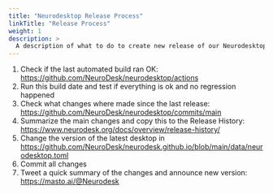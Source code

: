 ```yaml
---
title: "Neurodesktop Release Process"
linkTitle: "Release Process"
weight: 1
description: >
  A description of what to do to create new release of our Neurodesktop
---
```


1. Check if the last automated build ran OK: https://github.com/NeuroDesk/neurodesktop/actions
2. Run this build date and test if everything is ok and no regression happened
3. Check what changes where made since the last release: https://github.com/NeuroDesk/neurodesktop/commits/main
4. Summarize the main changes and copy this to the Release History: https://www.neurodesk.org/docs/overview/release-history/
5. Change the version of the latest desktop in https://github.com/NeuroDesk/neurodesk.github.io/blob/main/data/neurodesktop.toml
6. Commit all changes
7. Tweet a quick summary of the changes and announce new version: https://masto.ai/@Neurodesk


